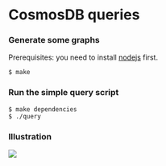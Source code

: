 # CosmosDB queries

### Generate some graphs

Prerequisites: you need to install [nodejs](https://nodejs.org/en/) first.

```shell
$ make
```

### Run the simple query script

```shell
$ make dependencies
$ ./query
```

### Illustration

![](https://user-images.githubusercontent.com/602143/52646964-aefc5a00-2edb-11e9-87a5-b4401bf457ca.png)

